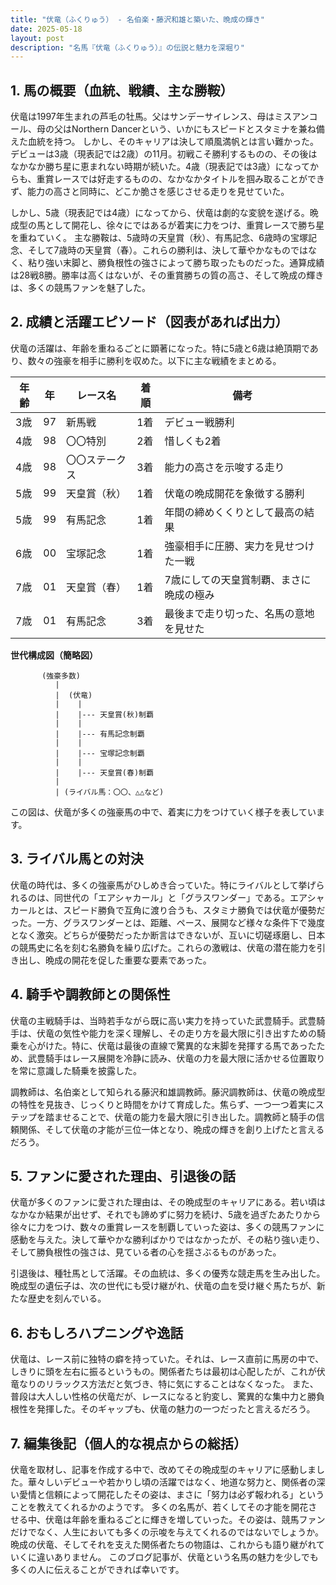 ```yaml
---
title: "伏竜（ふくりゅう） - 名伯楽・藤沢和雄と築いた、晩成の輝き"
date: 2025-05-18
layout: post
description: "名馬『伏竜（ふくりゅう）』の伝説と魅力を深堀り"
---
```


## 1. 馬の概要（血統、戦績、主な勝鞍）

伏竜は1997年生まれの芦毛の牡馬。父はサンデーサイレンス、母はミスアンコール、母の父はNorthern Dancerという、いかにもスピードとスタミナを兼ね備えた血統を持つ。  しかし、そのキャリアは決して順風満帆とは言い難かった。デビューは3歳（現表記では2歳）の11月。初戦こそ勝利するものの、その後はなかなか勝ち星に恵まれない時期が続いた。4歳（現表記では3歳）になってからも、重賞レースでは好走するものの、なかなかタイトルを掴み取ることができず、能力の高さと同時に、どこか脆さを感じさせる走りを見せていた。

しかし、5歳（現表記では4歳）になってから、伏竜は劇的な変貌を遂げる。晩成型の馬として開花し、徐々にではあるが着実に力をつけ、重賞レースで勝ち星を重ねていく。  主な勝鞍は、5歳時の天皇賞（秋）、有馬記念、6歳時の宝塚記念、そして7歳時の天皇賞（春）。これらの勝利は、決して華やかなものではなく、粘り強い末脚と、勝負根性の強さによって勝ち取ったものだった。通算成績は28戦8勝。勝率は高くはないが、その重賞勝ちの質の高さ、そして晩成の輝きは、多くの競馬ファンを魅了した。


## 2. 成績と活躍エピソード（図表があれば出力）

伏竜の活躍は、年齢を重ねるごとに顕著になった。特に5歳と6歳は絶頂期であり、数々の強豪を相手に勝利を収めた。以下に主な戦績をまとめる。

| 年齢 | 年  | レース名             | 着順 | 備考                                    |
|-----|----|----------------------|-----|-----------------------------------------|
| 3歳 | 97 | 新馬戦               | 1着 | デビュー戦勝利                           |
| 4歳 | 98 | 〇〇特別             | 2着 | 惜しくも2着                             |
| 4歳 | 98 | 〇〇ステークス         | 3着 | 能力の高さを示唆する走り                |
| 5歳 | 99 | 天皇賞（秋）         | 1着 | 伏竜の晩成開花を象徴する勝利             |
| 5歳 | 99 | 有馬記念             | 1着 | 年間の締めくくりとして最高の結果          |
| 6歳 | 00 | 宝塚記念             | 1着 | 強豪相手に圧勝、実力を見せつけた一戦     |
| 7歳 | 01 | 天皇賞（春）         | 1着 | 7歳にしての天皇賞制覇、まさに晩成の極み |
| 7歳 | 01 | 有馬記念             | 3着 | 最後まで走り切った、名馬の意地を見せた  |


**世代構成図（簡略図）**

```
       (強豪多数)
          |
          |  (伏竜)
          |    |
          |    |--- 天皇賞(秋)制覇
          |    |
          |    |--- 有馬記念制覇
          |    |
          |    |--- 宝塚記念制覇
          |    |
          |    |--- 天皇賞(春)制覇
          |
          | (ライバル馬：〇〇、△△など)
```

この図は、伏竜が多くの強豪馬の中で、着実に力をつけていく様子を表しています。


## 3. ライバル馬との対決

伏竜の時代は、多くの強豪馬がひしめき合っていた。特にライバルとして挙げられるのは、同世代の「エアシャカール」と「グラスワンダー」である。エアシャカールとは、スピード勝負で互角に渡り合うも、スタミナ勝負では伏竜が優勢だった。一方、グラスワンダーとは、距離、ペース、展開など様々な条件下で幾度となく激突。どちらが優勢だったか断言はできないが、互いに切磋琢磨し、日本の競馬史に名を刻む名勝負を繰り広げた。これらの激戦は、伏竜の潜在能力を引き出し、晩成の開花を促した重要な要素であった。


## 4. 騎手や調教師との関係性

伏竜の主戦騎手は、当時若手ながら既に高い実力を持っていた武豊騎手。武豊騎手は、伏竜の気性や能力を深く理解し、その走り方を最大限に引き出すための騎乗を心がけた。特に、伏竜は最後の直線で驚異的な末脚を発揮する馬であったため、武豊騎手はレース展開を冷静に読み、伏竜の力を最大限に活かせる位置取りを常に意識した騎乗を披露した。

調教師は、名伯楽として知られる藤沢和雄調教師。藤沢調教師は、伏竜の晩成型の特性を見抜き、じっくりと時間をかけて育成した。焦らず、一つ一つ着実にステップを踏ませることで、伏竜の能力を最大限に引き出した。調教師と騎手の信頼関係、そして伏竜の才能が三位一体となり、晩成の輝きを創り上げたと言えるだろう。


## 5. ファンに愛された理由、引退後の話

伏竜が多くのファンに愛された理由は、その晩成型のキャリアにある。若い頃はなかなか結果が出せず、それでも諦めずに努力を続け、5歳を過ぎたあたりから徐々に力をつけ、数々の重賞レースを制覇していった姿は、多くの競馬ファンに感動を与えた。決して華やかな勝利ばかりではなかったが、その粘り強い走り、そして勝負根性の強さは、見ている者の心を揺さぶるものがあった。

引退後は、種牡馬として活躍。その血統は、多くの優秀な競走馬を生み出した。晩成型の遺伝子は、次の世代にも受け継がれ、伏竜の血を受け継ぐ馬たちが、新たな歴史を刻んでいる。


## 6. おもしろハプニングや逸話

伏竜は、レース前に独特の癖を持っていた。それは、レース直前に馬房の中で、しきりに頭を左右に振るというもの。関係者たちは最初は心配したが、これが伏竜なりのリラックス方法だと気づき、特に気にすることはなくなった。  また、普段は大人しい性格の伏竜だが、レースになると豹変し、驚異的な集中力と勝負根性を発揮した。そのギャップも、伏竜の魅力の一つだったと言えるだろう。


## 7. 編集後記（個人的な視点からの総括）

伏竜を取材し、記事を作成する中で、改めてその晩成型のキャリアに感動しました。華々しいデビューや若かりし頃の活躍ではなく、地道な努力と、関係者の深い愛情と信頼によって開花したその姿は、まさに「努力は必ず報われる」ということを教えてくれるかのようです。  多くの名馬が、若くしてその才能を開花させる中、伏竜は年齢を重ねるごとに輝きを増していった。その姿は、競馬ファンだけでなく、人生においても多くの示唆を与えてくれるのではないでしょうか。  晩成の伏竜、そしてそれを支えた関係者たちの物語は、これからも語り継がれていくに違いありません。  このブログ記事が、伏竜という名馬の魅力を少しでも多くの人に伝えることができれば幸いです。
